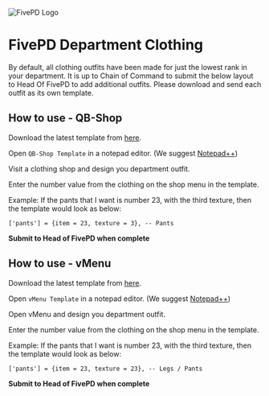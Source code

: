 
![FivePD Logo](https://camo.githubusercontent.com/bc7efab3226da6c8e30e60382d2587b636aec8309d47aceba0a9d9c33ceab082/68747470733a2f2f692e696d6775722e636f6d2f4b6f73584437592e706e67)
# FivePD Department Clothing

By default, all clothing outfits have been made for just the lowest rank in your department. It is up to Chain of Command  to submit the below layout to Head Of FivePD to add additional outfits. Please download and send each outfit as its own template.
## How to use - QB-Shop
Download the latest template from [here](https://github.com/Sublime-Gaming/Department-Clothing/releases/latest).

Open ``QB-Shop Template`` in a notepad editor. (We suggest [Notepad++](https://notepad-plus-plus.org/downloads/))

Visit a clothing shop and design you department outfit.

Enter the number value from the clothing on the shop menu in the template.

Example:
If the pants that I want is number 23, with the third texture, then the template would look as below:

`['pants'] = {item = 23, texture = 3}, -- Pants`

**Submit to Head of FivePD when complete**

## How to use - vMenu
Download the latest template from [here](https://github.com/Sublime-Gaming/Department-Clothing/releases/latest).

Open ``vMenu Template`` in a notepad editor. (We suggest [Notepad++](https://notepad-plus-plus.org/downloads/))

Open vMenu and design you department outfit.

Enter the number value from the clothing on the shop menu in the template.

Example:
If the pants that I want is number 23, with the third texture, then the template would look as below:

`['pants'] = {item = 23, texture = 23}, -- Legs / Pants`

**Submit to Head of FivePD when complete**
